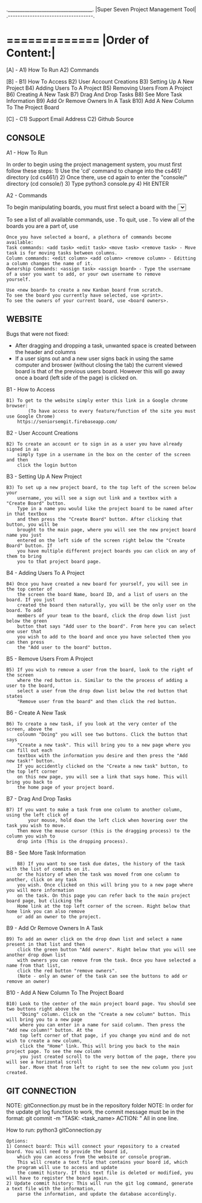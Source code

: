 .___________________________________.
|Super Seven Project Management Tool|
.-----------------------------------.


=============
|Order of Content:|
===================

[A] - <Console>
	A1) How To Run
	A2) Commands

[B] - <Website>
	B1) How To Access
	B2) User Account Creations
	B3) Setting Up A New Project
	B4) Adding Users To A Project
	B5) Removing Users From A Project
	B6) Creating A New Task
	B7) Drag And Drop Tasks
	B8) See More Task Information
	B9) Add Or Remove Owners In A Task
        B10) Add A New Column To The Project Board 

[C] - <Contact Informaiton>
	C1) Support Email Address
	C2) Github Source










   CONSOLE
---------------
A1 - How To Run

In order to begin using the project management system, you must first follow these steps:
	1) Use the 'cd' command to change into the cs461/ directory (cd cs461/)
	2) Once there, use cd again to enter the "console/" directory (cd console/)
	3) Type python3 console.py
	4) Hit ENTER



A2 - Commands

To begin manipulating boards, you must first select a board with the <select> command. If you are not a part of any boards, you can use the <add board> command. 

To see a list of all available commands, use <help>.
To quit, use <quit>. To view all of the boards you are a part of, use <view boards>
	
	
	Once you have selected a board, a plethora of commands become available:
	Task commands: <add task> <edit task> <move task> <remove task> - Move task is for moving tasks between columns.
	Column commands: <edit column> <add column> <remove column> - Editting a column changes the name of it.
	Ownership Commands: <assign task> <assign board> - Type the username of a user you want to add, or your own username to remove 		yourself.
	
	Use <new board> to create a new Kanban board from scratch.
	To see the board you currently have selected, use <print>.
	To see the owners of your current board, use <board owners>.


   WEBSITE
--------------
Bugs that were not fixed:
- After dragging and dropping a task, unwanted space is created between the header and columns
- If a user signs out and a new user signs back in using the same computer and broswer (without
  closing the tab) the current viewed board is that of the previous users board. However this 
  will go away once a board (left side of the page) is clicked on. 


B1 - How to Access

	B1) To get to the website simply enter this link in a Google chrome browser: 
            (To have access to every feature/function of the site you must use Google Chrome) 
	    https://seniorsemgit.firebaseapp.com/

B2 - User Account Creations

	B2) To create an account or to sign in as a user you have already signed in as 
	    simply type in a username in the box on the center of the screen and then 
	    click the login button

B3 - Setting Up A New Project

	B3) To set up a new project board, to the top left of the screen below your
	    username, you will see a sign out link and a textbox with a "Create Board" button.
	    Type in a name you would like the project board to be named after in that textbox 
	    and then press the "Create Board" button. After clicking that button, you will be
	    brought to the main page, where you will see the new project board name you just
	    entered on the left side of the screen right below the "Create Board" button. If
	    you have multiple different project boards you can click on any of them to bring
	    you to that project board page. 

B4 - Adding Users To A Project

	B4) Once you have created a new board for yourself, you will see in the top center of
	    the screen the board Name, board ID, and a list of users on the board. If you just
	    created the board then naturally, you will be the only user on the board. To add
	    members of your team to the board, click the drop down list just below the green 
	    button that says "Add user to the board". From here you can select one user that 
	    you wish to add to the board and once you have selected them you can then press 
	    the "Add user to the board" button. 

B5 - Remove Users From A Project

	B5) If you wish to remove a user from the board, look to the right of the screen 
	    where the red button is. Similar to the the process of adding a user to the board,
	    select a user from the drop down list below the red button that states 
	    "Remove user from the board" and then click the red button.

B6 - Create A New Task

	B6) To create a new task, if you look at the very center of the screen, above the 
	    coloumn "Doing" you will see two buttons. Click the button that says 
	    "Create a new task". This will bring you to a new page where you can fill out each 
	    textbox with the information you desire and then press the "Add new task!" button.
	    If you accidently clicked on the "Create a new task" button, to the top left corner
	    on this new page, you will see a link that says home. This will bring you back to 
	    the home page of your project board. 

B7 - Drag And Drop Tasks

	B7) If you want to make a task from one column to another column, using the left click of
            your mouse, hold down the left click when hovering over the task you wish to move.
	    Then move the mouse cursor (this is the dragging process) to the column you wish to 
	    drop into (This is the dropping process). 

B8 - See More Task Information

        B8) If you want to see task due dates, the history of the task with the list of commits on it.
	    or the history of when the task was moved from one column to another, click on any task
	    you wish. Once clicked on this will bring you to a new page where you will more information
	    on the task. On this page you can refer back to the main project board page, but clicking the
	    Home link at the top left corner of the screen. Right below that home link you can also remove
	    or add an owner to the project. 
	    
B9 - Add Or Remove Owners In A Task

	B9) To add an owner click on the drop down list and select a name present in that list and then 
	    click the green button "Add owners". Right below that you will see another drop down list 
	    with owners you can remove from the task. Once you have selected a name from that list, 
	    click the red button "remove owners". 
	    (Note - only an owner of the task can see the buttons to add or remove an owner)

B10 - Add A New Column To The Project Board

	B10) Look to the center of the main project board page. You should see two buttons right above the
	     "Doing" column. Click on the "Create a new column" button. This will bring you to a new page 
	     where you can enter in a name for said column. Then press the "Add new column!" button. At the
	     top left corner of that page, if you change you mind and do not wish to create a new column, 
	     click the "Home" link. This will bring you back to the main project page. To see the new column
	     you just created scroll to the very bottom of the page, there you will see a horizontal scroll
	     bar. Move that from left to right to see the new column you just created. 



   GIT CONNECTION
--------------------

NOTE: gitConnection.py must be in the repository folder
NOTE: In order for the update git log function to work, the commit message must be in the format:
			git commit -m "TASK: <task_name> ACTION: <action>"
	All in one line.

How to run:
	python3 gitConnection.py

	Options:
	1) Connect board: This will connect your repository to a created board. You will need to provide the board id,
		which you can access from the website or console program.
		This will create a text file that contains your board id, which the program will use to access and update
		the commit history. If this text file is deleted or modified, you will have to register the board again.
	2) Update commit history: This will run the git log command, generate a text file with the information,
		parse the information, and update the database accordingly.
